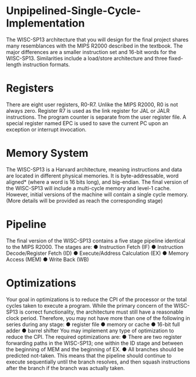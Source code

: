 # Unpipelined-Single-Cycle-Implementation
The WISC-SP13 architecture that you will design for the final project shares many
resemblances with the MIPS R2000 described in the textbook. The major differences are a
smaller instruction set and 16-bit words for the WISC-SP13. Similarities include a load/store
architecture and three fixed-length instruction formats.

# Registers
There are eight user registers, R0-R7. Unlike the MIPS R2000, R0 is not always zero. Register
R7 is used as the link register for JAL or JALR instructions. The program counter is separate
from the user register file. A special register named EPC is used to save the current PC upon an
exception or interrupt invocation.

# Memory System
The WISC-SP13 is a Harvard architecture, meaning instructions and data are located in
different physical memories. It is byte-addressable, word aligned* (where a word is 16 bits long),
and big-endian. The final version of the WISC-SP13 will include a multi-cycle memory and
level-1 cache. However, initial versions of the machine will contain a single cycle memory.
(More details will be provided as reach the corresponding stage)

# Pipeline
The final version of the WISC-SP13 contains a five stage pipeline identical to the MIPS R2000.
The stages are:
● Instruction Fetch (IF)
● Instruction Decode/Register Fetch (ID)
● Execute/Address Calculation (EX)
● Memory Access (MEM)
● Write Back (WB)

# Optimizations
Your goal in optimizations is to reduce the CPI of the processor or the total cycles taken to
execute a program. While the primary concern of the WISC-SP13 is correct functionality, the
architecture must still have a reasonable clock period. Therefore, you may not have more than
one of the following in series during any stage:
● register file
● memory or cache
● 16-bit full adder
● barrel shifter
You may implement any type of optimization to reduce the CPI. The required optimizations are:
● There are two register forwarding paths in the WISC-SP13; one within the ID stage and
between the beginning of MEM and the beginning of EX.
● All branches should be predicted not-taken. This means that the pipeline should
continue to execute sequentially until the branch resolves, and then squash instructions
after the branch if the branch was actually taken.


